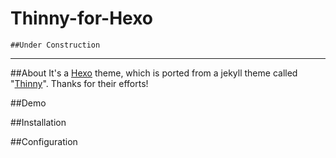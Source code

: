 Thinny-for-Hexo
===============

```##Under Construction```

----

##About
It's a [Hexo](https://github.com/tommy351/hexo) theme, which is ported from a jekyll theme called "[Thinny](https://github.com/camporez/Thinny)". Thanks for their efforts!

##Demo


##Installation


##Configuration
